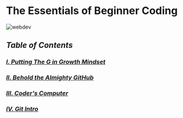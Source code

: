 # The Essentials of Beginner Coding #
![webdev](https://encrypted-tbn0.gstatic.com/images?q=tbn:ANd9GcQnA-5lgailBPL6NG0n_1xhvuMNkefVNyYr9w&usqp=CAU)


## *Table of Contents* ##
### _[I. Putting The G in Growth Mindset](https://marco-senpai.github.io/putting-the-g-in-growth-mindset.github.io/)_ ###

### _[II. Behold the Almighty GitHub](https://marco-senpai.github.io/the-almighty-github.github.io/)_ ###

### _[III. Coder's Computer](https://marco-senpai.github.io/coders-computer.github.io/)_ ###

### _[IV. Git Intro](https://marco-senpai.github.io/git-intro.github.io/)_ ###
